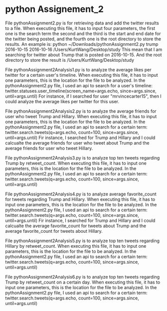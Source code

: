 # python Assignement_2

File pythonAssignment2.py is for retrieving data and add the twitter results to a file. 
    When executing this file, it has to input four parameters, the first one is the search term
    the second and the third is the start and end date for the twitter being posted, 
    and the fourth one is the root directory to store the results.
    An example is: python ~/Downloads/pythonAssignment2.py trump 2016-10-15 2016-10-16 /Users/KurtWang/Desktop/study
    This mean that I am searching for twitter about Trump that is posted on 2016-10-15. And the root directory to store the 
    result is /Users/KurtWang/Desktop/study
    
File pythonAssignment2Analysis1.py is to analyze the average likes per twitter for a certain user's timeline. 
    When executing this file, it has to input one parameters, this is the location for the file to be analyzed. 
    In the pythonAssignment2.py file, I used an api to search for a user's timeline:
    twitter.statuses.user_timeline(screen_name=args.echo, since=args.since, until=args.until)
    For instance, if I searched for user "mrvincecarter15", then I could analyze the average likes per twitter for this user. 
    
File pythonAssignment2Analysis2.py is to analyze the average friends for user who tweet Trump and Hillary. 
    When executing this file, it has to input one parameters, this is the location for the file to be analyzed.
    In the pythonAssignment2.py file, I used an api to search for a certain term:
    twitter.search.tweets(q=args.echo, count=100, since=args.since, until=args.until)
    Fir instance, I searched for Trump and Hillary and I could calcualte the average friends for user who tweet about Trump
    and the average friends for user who tweet Hillary.
    
    
File pythonAssignment2Analysis3.py is to analyze top ten tweets regarding Trump by retweet_count. 
    When executing this file, it has to input one parameters, this is the location for the file to be analyzed.
    In the pythonAssignment2.py file, I used an api to search for a certain term:
    twitter.search.tweets(q=args.echo, count=100, since=args.since, until=args.until)
    
File pythonAssignment2Analysis4.py is to analyze average favorite_count for tweets regarding Trump and Hillary. 
    When executing this file, it has to input one parameters, this is the location for the file to be analyzed. 
    In the pythonAssignment2.py file, I used an api to search for a certain term:
    twitter.search.tweets(q=args.echo, count=100, since=args.since, until=args.until)
    Fir instance, I searched for Trump and Hillary and I could calcualte the average favorite_count for tweets about Trump
    and the average favorite_count for tweets about Hillary.
    
File pythonAssignment2Analysis5.py is to analyze top ten tweets regarding Hillary by retweet_count. 
    When executing this file, it has to input one parameters, this is the location for the file to be analyzed. 
    In the pythonAssignment2.py file, I used an api to search for a certain term:
    twitter.search.tweets(q=args.echo, count=100, since=args.since, until=args.until)
    
File pythonAssignment2Analysis6.py is to analyze top ten tweets regarding Trump by retweet_count on a certain day. 
    When executing this file, it has to input one parameters, this is the location for the file to be analyzed. 
    In the pythonAssignment2.py file, I used an api to search for a certain term:
    twitter.search.tweets(q=args.echo, count=100, since=args.since, until=args.until)

